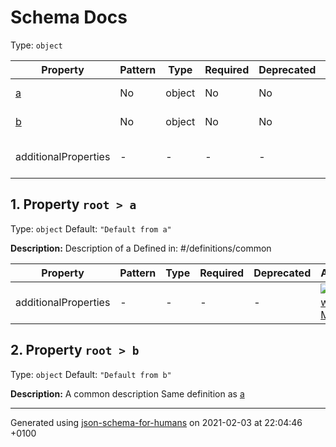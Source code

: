 

# Schema Docs

Type: `object`

| Property | Pattern | Type | Required | Deprecated | Additional | Description |
| -------- | ------- | ---- | -------- | ---------- | ---------- | ----------- |
| [a](#a)|No|object|No|No| No|Description of a|
| [b](#b)|No|object|No|No| No|A common description|
  | additionalProperties | - | - | - | - |  [![made-with-Markdown](https://img.shields.io/badge/Any%20type-allowed-green)](# "Additional Properties of any type are allowed.") | - |

##  <a name="a"></a>1.  Property `root > a`

Type: `object`
         Default: `"Default from a"`

**Description:** Description of a
Defined in: #/definitions/common

| Property | Pattern | Type | Required | Deprecated | Additional | Description |
| -------- | ------- | ---- | -------- | ---------- | ---------- | ----------- |
  | additionalProperties | - | - | - | - |  [![made-with-Markdown](https://img.shields.io/badge/Any%20type-allowed-green)](# "Additional Properties of any type are allowed.") | - |

##  <a name="b"></a>2.  Property `root > b`

Type: `object`
         Default: `"Default from b"`

**Description:** A common description
    Same definition as [a](#a)

----------------------------------------------------------------------------------------------------------------------------
Generated using [json-schema-for-humans](https://github.com/coveooss/json-schema-for-humans) on 2021-02-03 at 22:04:46 +0100
